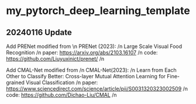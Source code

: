 # my_pytorch_deep_learning_template

## 20240116 Update
Add PRENet modified from \n
PRENet (2023): /n
Large Scale Visual Food Recognition /n
paper: https://arxiv.org/abs/2103.16107 /n
code: https://github.com/Liuyuxinict/prenet/ /n

Add CMAL-Net modified from  /n
CMAL-Net(2023): /n
Learn from Each Other to Classify Better: Cross-layer Mutual Attention Learning for Fine-grained Visual Classification /n
paper: https://www.sciencedirect.com/science/article/pii/S0031320323002509 /n
code: https://github.com/Dichao-Liu/CMAL /n
